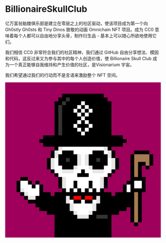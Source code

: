 # BillionaireSkullClub

亿万富翁骷髅俱乐部是建立在零层之上的社区驱动，使该项目成为第一个向 Gh0stly Gh0sts 和 Tiny Dinos 致敬的动画 Omnichain NFT 项目。成为 CC0 意味着每个人都可以自由地分享头骨，制作衍生品 - 基本上可以随心所欲地使用它们。

我们相信 CC0 非常符合我们的社区精神，我们通过 GitHub 自由分享想法、模因和代码，这反过来又为参与其中的每个人创造价值，使 Billionaire Skull Club 成为一个真正能够自我维持和产生价值的社区，是Visionarium 宇宙。

我们希望通过我们的行动而不是言语来激励整个 NFT 空间。

![nft](unnamed.jpg)
